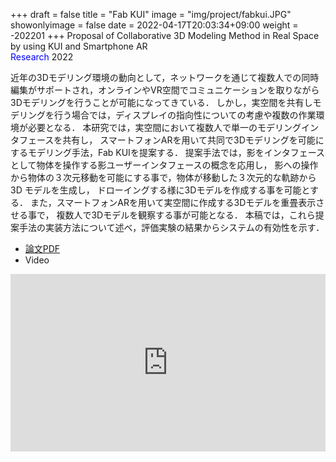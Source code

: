 +++
draft = false
title = "Fab KUI"
image = "img/project/fabkui.JPG"
showonlyimage = false
date = 2022-04-17T20:03:34+09:00
weight = -202201
+++
Proposal of Collaborative 3D Modeling Method in Real Space by using KUI and Smartphone AR  
<span style="color: blue; ">Research</span> 2022
<!--more-->
近年の3Dモデリング環境の動向として，ネットワークを通じて複数人での同時編集がサポートされ，オンラインやVR空間でコミュニケーションを取りながら3Dモデリングを行うことが可能になってきている．
しかし，実空間を共有しモデリングを行う場合では，ディスプレイの指向性についての考慮や複数の作業環境が必要となる．
本研究では，実空間において複数人で単一のモデリングインタフェースを共有し，
スマートフォンARを用いて共同で3Dモデリングを可能にするモデリング手法，Fab KUIを提案する．
提案手法では，影をインタフェースとして物体を操作する影ユーザーインタフェースの概念を応用し，
影への操作から物体の３次元移動を可能にする事で，物体が移動した３次元的な軌跡から 3D モデルを生成し，
ドローイングする様に3Dモデルを作成する事を可能とする．
また，スマートフォンARを用いて実空間に作成する3Dモデルを重畳表示させる事で，
複数人で3Dモデルを観察する事が可能となる．
本稿では，これら提案手法の実装方法について述べ，評価実験の結果からシステムの有効性を示す．

- <a href="https://www.art-science.org/journal/v21n1/v21n1pp23/artsci-v21n1pp23.pdf" target="_blank">論文PDF</a>
- Video
<div style="padding:56.25% 0 0 0;position:relative;"><iframe src="https://player.vimeo.com/video/700186811?h=60e8c8427e&amp;badge=0&amp;autopause=0&amp;player_id=0&amp;app_id=58479" frameborder="0" allow="autoplay; fullscreen; picture-in-picture" allowfullscreen style="position:absolute;top:0;left:0;width:100%;height:100%;" title="Fab KUI demo"></iframe></div><script src="https://player.vimeo.com/api/player.js"></script>